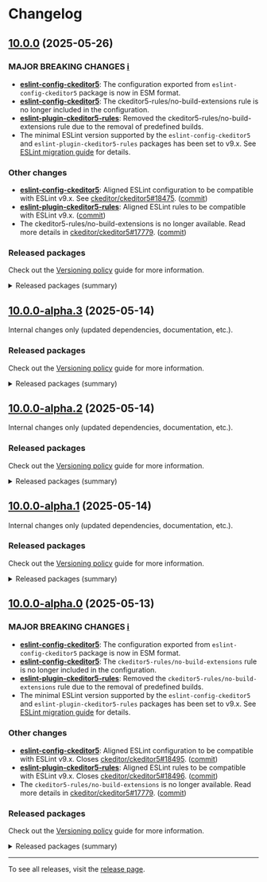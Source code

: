 Changelog
=========

## [10.0.0](https://github.com/ckeditor/ckeditor5-linters-config/compare/v9.1.0...v10.0.0) (2025-05-26)

### MAJOR BREAKING CHANGES [ℹ️](https://ckeditor.com/docs/ckeditor5/latest/framework/guides/support/versioning-policy.html#major-and-minor-breaking-changes)

* **[eslint-config-ckeditor5](https://www.npmjs.com/package/eslint-config-ckeditor5)**: The configuration exported from `eslint-config-ckeditor5` package is now in ESM format.
* **[eslint-config-ckeditor5](https://www.npmjs.com/package/eslint-config-ckeditor5)**: The ckeditor5-rules/no-build-extensions rule is no longer included in the configuration.
* **[eslint-plugin-ckeditor5-rules](https://www.npmjs.com/package/eslint-plugin-ckeditor5-rules)**: Removed the ckeditor5-rules/no-build-extensions rule due to the removal of predefined builds.
* The minimal ESLint version supported by the `eslint-config-ckeditor5` and `eslint-plugin-ckeditor5-rules` packages has been set to v9.x. See [ESLint migration guide](https://eslint.org/docs/latest/use/migrate-to-9.0.0) for details.

### Other changes

* **[eslint-config-ckeditor5](https://www.npmjs.com/package/eslint-config-ckeditor5)**: Aligned ESLint configuration to be compatible with ESLint v9.x. See [ckeditor/ckeditor5#18475](https://github.com/ckeditor/ckeditor5/issues/18475). ([commit](https://github.com/ckeditor/ckeditor5-linters-config/commit/5320b97b7452e13e7ce64c2cc9050c35ec5f05f1))
* **[eslint-plugin-ckeditor5-rules](https://www.npmjs.com/package/eslint-plugin-ckeditor5-rules)**: Aligned ESLint rules to be compatible with ESLint v9.x. ([commit](https://github.com/ckeditor/ckeditor5-linters-config/commit/5320b97b7452e13e7ce64c2cc9050c35ec5f05f1))
* The ckeditor5-rules/no-build-extensions is no longer available. Read more details in [ckeditor/ckeditor5#17779](https://github.com/ckeditor/ckeditor5/issues/17779). ([commit](https://github.com/ckeditor/ckeditor5-linters-config/commit/08c01f65535abf818d29df7d07de2dbcd0079f96))

### Released packages

Check out the [Versioning policy](https://ckeditor.com/docs/ckeditor5/latest/framework/guides/support/versioning-policy.html) guide for more information.

<details>
<summary>Released packages (summary)</summary>

Major releases (contain major breaking changes):

* [eslint-config-ckeditor5](https://www.npmjs.com/package/eslint-config-ckeditor5/v/10.0.0): v9.1.0 => v10.0.0
* [eslint-plugin-ckeditor5-rules](https://www.npmjs.com/package/eslint-plugin-ckeditor5-rules/v/10.0.0): v9.1.0 => v10.0.0

Other releases:

* [stylelint-config-ckeditor5](https://www.npmjs.com/package/stylelint-config-ckeditor5/v/10.0.0): v9.1.0 => v10.0.0
* [stylelint-plugin-ckeditor5-rules](https://www.npmjs.com/package/stylelint-plugin-ckeditor5-rules/v/10.0.0): v9.1.0 => v10.0.0
</details>


## [10.0.0-alpha.3](https://github.com/ckeditor/ckeditor5-linters-config/compare/v10.0.0-alpha.2...v10.0.0-alpha.3) (2025-05-14)

Internal changes only (updated dependencies, documentation, etc.).

### Released packages

Check out the [Versioning policy](https://ckeditor.com/docs/ckeditor5/latest/framework/guides/support/versioning-policy.html) guide for more information.

<details>
<summary>Released packages (summary)</summary>

Other releases:

* [eslint-config-ckeditor5](https://www.npmjs.com/package/eslint-config-ckeditor5/v/10.0.0-alpha.3): v10.0.0-alpha.2 => v10.0.0-alpha.3
* [eslint-plugin-ckeditor5-rules](https://www.npmjs.com/package/eslint-plugin-ckeditor5-rules/v/10.0.0-alpha.3): v10.0.0-alpha.2 => v10.0.0-alpha.3
* [stylelint-config-ckeditor5](https://www.npmjs.com/package/stylelint-config-ckeditor5/v/10.0.0-alpha.3): v10.0.0-alpha.2 => v10.0.0-alpha.3
* [stylelint-plugin-ckeditor5-rules](https://www.npmjs.com/package/stylelint-plugin-ckeditor5-rules/v/10.0.0-alpha.3): v10.0.0-alpha.2 => v10.0.0-alpha.3
</details>


## [10.0.0-alpha.2](https://github.com/ckeditor/ckeditor5-linters-config/compare/v10.0.0-alpha.1...v10.0.0-alpha.2) (2025-05-14)

Internal changes only (updated dependencies, documentation, etc.).

### Released packages

Check out the [Versioning policy](https://ckeditor.com/docs/ckeditor5/latest/framework/guides/support/versioning-policy.html) guide for more information.

<details>
<summary>Released packages (summary)</summary>

Other releases:

* [eslint-config-ckeditor5](https://www.npmjs.com/package/eslint-config-ckeditor5/v/10.0.0-alpha.2): v10.0.0-alpha.1 => v10.0.0-alpha.2
* [eslint-plugin-ckeditor5-rules](https://www.npmjs.com/package/eslint-plugin-ckeditor5-rules/v/10.0.0-alpha.2): v10.0.0-alpha.1 => v10.0.0-alpha.2
* [stylelint-config-ckeditor5](https://www.npmjs.com/package/stylelint-config-ckeditor5/v/10.0.0-alpha.2): v10.0.0-alpha.1 => v10.0.0-alpha.2
* [stylelint-plugin-ckeditor5-rules](https://www.npmjs.com/package/stylelint-plugin-ckeditor5-rules/v/10.0.0-alpha.2): v10.0.0-alpha.1 => v10.0.0-alpha.2
</details>


## [10.0.0-alpha.1](https://github.com/ckeditor/ckeditor5-linters-config/compare/v10.0.0-alpha.0...v10.0.0-alpha.1) (2025-05-14)

Internal changes only (updated dependencies, documentation, etc.).

### Released packages

Check out the [Versioning policy](https://ckeditor.com/docs/ckeditor5/latest/framework/guides/support/versioning-policy.html) guide for more information.

<details>
<summary>Released packages (summary)</summary>

Other releases:

* [eslint-config-ckeditor5](https://www.npmjs.com/package/eslint-config-ckeditor5/v/10.0.0-alpha.1): v10.0.0-alpha.0 => v10.0.0-alpha.1
* [eslint-plugin-ckeditor5-rules](https://www.npmjs.com/package/eslint-plugin-ckeditor5-rules/v/10.0.0-alpha.1): v10.0.0-alpha.0 => v10.0.0-alpha.1
* [stylelint-config-ckeditor5](https://www.npmjs.com/package/stylelint-config-ckeditor5/v/10.0.0-alpha.1): v10.0.0-alpha.0 => v10.0.0-alpha.1
* [stylelint-plugin-ckeditor5-rules](https://www.npmjs.com/package/stylelint-plugin-ckeditor5-rules/v/10.0.0-alpha.1): v10.0.0-alpha.0 => v10.0.0-alpha.1
</details>


## [10.0.0-alpha.0](https://github.com/ckeditor/ckeditor5-linters-config/compare/v9.1.0...v10.0.0-alpha.0) (2025-05-13)

### MAJOR BREAKING CHANGES [ℹ️](https://ckeditor.com/docs/ckeditor5/latest/framework/guides/support/versioning-policy.html#major-and-minor-breaking-changes)

* **[eslint-config-ckeditor5](https://www.npmjs.com/package/eslint-config-ckeditor5)**: The configuration exported from `eslint-config-ckeditor5` package is now in ESM format.
* **[eslint-config-ckeditor5](https://www.npmjs.com/package/eslint-config-ckeditor5)**: The `ckeditor5-rules/no-build-extensions` rule is no longer included in the configuration.
* **[eslint-plugin-ckeditor5-rules](https://www.npmjs.com/package/eslint-plugin-ckeditor5-rules)**: Removed the `ckeditor5-rules/no-build-extensions` rule due to the removal of predefined builds.
* The minimal ESLint version supported by the `eslint-config-ckeditor5` and `eslint-plugin-ckeditor5-rules` packages has been set to v9.x. See [ESLint migration guide](https://eslint.org/docs/latest/use/migrate-to-9.0.0) for details.

### Other changes

* **[eslint-config-ckeditor5](https://www.npmjs.com/package/eslint-config-ckeditor5)**: Aligned ESLint configuration to be compatible with ESLint v9.x. Closes [ckeditor/ckeditor5#18495](https://github.com/ckeditor/ckeditor5/issues/18495). ([commit](https://github.com/ckeditor/ckeditor5-linters-config/commit/fb6e6f13b626a098bba4e65a8cde3ed26f4daf6b))
* **[eslint-plugin-ckeditor5-rules](https://www.npmjs.com/package/eslint-plugin-ckeditor5-rules)**: Aligned ESLint rules to be compatible with ESLint v9.x. Closes [ckeditor/ckeditor5#18496](https://github.com/ckeditor/ckeditor5/issues/18496). ([commit](https://github.com/ckeditor/ckeditor5-linters-config/commit/fb6e6f13b626a098bba4e65a8cde3ed26f4daf6b))
* The `ckeditor5-rules/no-build-extensions` is no longer available. Read more details in [ckeditor/ckeditor5#17779](https://github.com/ckeditor/ckeditor5/issues/17779). ([commit](https://github.com/ckeditor/ckeditor5-linters-config/commit/08c01f65535abf818d29df7d07de2dbcd0079f96))

### Released packages

Check out the [Versioning policy](https://ckeditor.com/docs/ckeditor5/latest/framework/guides/support/versioning-policy.html) guide for more information.

<details>
<summary>Released packages (summary)</summary>

Major releases (contain major breaking changes):

* [eslint-config-ckeditor5](https://www.npmjs.com/package/eslint-config-ckeditor5/v/10.0.0-alpha.0): v9.1.0 => v10.0.0-alpha.0
* [eslint-plugin-ckeditor5-rules](https://www.npmjs.com/package/eslint-plugin-ckeditor5-rules/v/10.0.0-alpha.0): v9.1.0 => v10.0.0-alpha.0

Other releases:

* [stylelint-config-ckeditor5](https://www.npmjs.com/package/stylelint-config-ckeditor5/v/10.0.0-alpha.0): v9.1.0 => v10.0.0-alpha.0
* [stylelint-plugin-ckeditor5-rules](https://www.npmjs.com/package/stylelint-plugin-ckeditor5-rules/v/10.0.0-alpha.0): v9.1.0 => v10.0.0-alpha.0
</details>

---

To see all releases, visit the [release page](https://github.com/ckeditor/ckeditor5-linters-config/releases).
